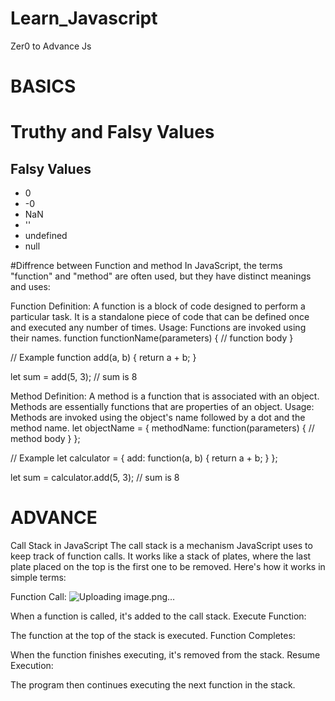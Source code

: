 # Learn_Javascript
Zer0 to Advance Js

# BASICS
<h1>Truthy and Falsy Values</h1>
    <h2>Falsy Values</h2>
    <ul>
      <li>0</li>
      <li>-0</li>
      <li>NaN</li>
      <li>''</li>
      <li>undefined</li>
      <li>null</li>
    </ul>


#Diffrence between Function and method
In JavaScript, the terms "function" and "method" are often used, but they have distinct meanings and uses:

Function
Definition: A function is a block of code designed to perform a particular task. It is a standalone piece of code that can be defined once and executed any number of times.
Usage: Functions are invoked using their names.
function functionName(parameters) {
  // function body
}

// Example
function add(a, b) {
  return a + b;
}

let sum = add(5, 3); // sum is 8

Method
Definition: A method is a function that is associated with an object. Methods are essentially functions that are properties of an object.
Usage: Methods are invoked using the object's name followed by a dot and the method name.
let objectName = {
  methodName: function(parameters) {
    // method body
  }
};

// Example
let calculator = {
  add: function(a, b) {
    return a + b;
  }
};

let sum = calculator.add(5, 3); // sum is 8

# ADVANCE

Call Stack in JavaScript
The call stack is a mechanism JavaScript uses to keep track of function calls. It works like a stack of plates, where the last plate placed on the top is the first one to be removed. Here's how it works in simple terms:

Function Call:                                                                                                                         ![Uploading image.png…]()


When a function is called, it's added to the call stack.
Execute Function:

The function at the top of the stack is executed.
Function Completes:

When the function finishes executing, it's removed from the stack.
Resume Execution:

The program then continues executing the next function in the stack.
